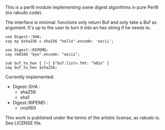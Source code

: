 This is a perl6 module implementing some digest algorithms in pure Perl6 (no rakudo code).

The interface is minimal: functions only return Buf and only take a Buf as
argument.  It's up to the user to turn it into an hex string if he needs to.

    use Digest::SHA;
    say my $sha256 = sha256 "hello".encode: 'ascii';
    
    use Digest::RIPEMD;
    say rmd160 "bye".encode: "ascii";

    sub buf_to_hex { [~] $^buf.list».fmt: "%02x" }
    say buf_to_hex $sha256;

Currently implemented:

* Digest::SHA :
  - sha256
  - sha1
* Digest::RIPEMD :
  - rmd160

This work is published under the terms of the artistic license, as rakudo is.
See LICENSE file.


